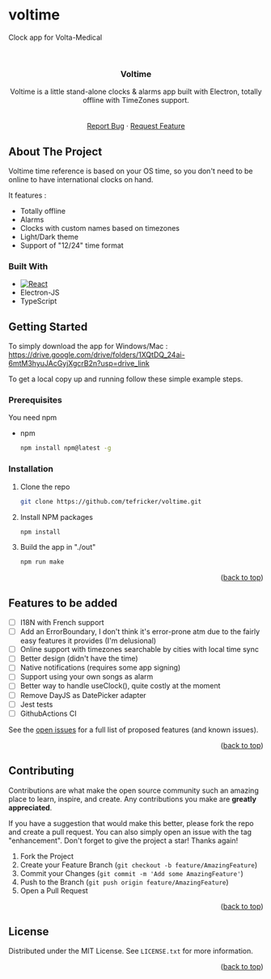 # voltime

Clock app for Volta-Medical

<!-- Improved compatibility of back to top link: See: https://github.com/othneildrew/Best-README-Template/pull/73 -->

<!--
*** Thanks for checking out the Best-README-Template. If you have a suggestion
*** that would make this better, please fork the repo and create a pull request
*** or simply open an issue with the tag "enhancement".
*** Don't forget to give the project a star!
*** Thanks again! Now go create something AMAZING! :D
-->

<!-- PROJECT SHIELDS -->
<!--
*** I'm using markdown "reference style" links for readability.
*** Reference links are enclosed in brackets [ ] instead of parentheses ( ).
*** See the bottom of this document for the declaration of the reference variables
*** for contributors-url, forks-url, etc. This is an optional, concise syntax you may use.
*** https://www.markdownguide.org/basic-syntax/#reference-style-links
-->

<!-- PROJECT LOGO -->
<br />
<div align="center">

<h3 align="center">Voltime</h3>

  <p align="center">
    Voltime is a little stand-alone clocks & alarms app built with Electron, totally offline with TimeZones support.
    <br />
    <br />
    <br />
    <a href="https://github.com/tefricker/voltime/issues">Report Bug</a>
    ·
    <a href="https://github.com/tefricker/voltime/issues">Request Feature</a>
  </p>
</div>

<!-- ABOUT THE PROJECT -->

## About The Project

Voltime time reference is based on your OS time, so you don't need to be online to have international clocks on hand.

It features :

<ul><li>Totally offline</li><li>Alarms</li><li>Clocks with custom names based on timezones</li><li>Light/Dark theme</li><li>Support of "12/24" time format</li></ul>

### Built With

- [![React][React.js]][React-url]
- Electron-JS
- TypeScript

<!-- GETTING STARTED -->

## Getting Started

To simply download the app for Windows/Mac : https://drive.google.com/drive/folders/1XQtDQ_24ai-6mtM3hyuJAcGyjXgcrB2n?usp=drive_link

To get a local copy up and running follow these simple example steps.

### Prerequisites

You need npm

- npm
  ```sh
  npm install npm@latest -g
  ```

### Installation

1. Clone the repo
   ```sh
   git clone https://github.com/tefricker/voltime.git
   ```
2. Install NPM packages
   ```sh
   npm install
   ```
3. Build the app in "./out"
   ```sh
   npm run make
   ```

<p align="right">(<a href="#readme-top">back to top</a>)</p>

<!-- ROADMAP -->

## Features to be added

- [ ] I18N with French support
- [ ] Add an ErrorBoundary, I don't think it's error-prone atm due to the fairly easy features it provides (I'm delusional)
- [ ] Online support with timezones searchable by cities with local time sync
- [ ] Better design (didn't have the time)
- [ ] Native notifications (requires some app signing)
- [ ] Support using your own songs as alarm
- [ ] Better way to handle useClock(), quite costly at the moment
- [ ] Remove DayJS as DatePicker adapter
- [ ] Jest tests
- [ ] GithubActions CI

See the [open issues](https://github.com/tefricker/voltime/issues) for a full list of proposed features (and known issues).

<p align="right">(<a href="#readme-top">back to top</a>)</p>

<!-- CONTRIBUTING -->

## Contributing

Contributions are what make the open source community such an amazing place to learn, inspire, and create. Any contributions you make are **greatly appreciated**.

If you have a suggestion that would make this better, please fork the repo and create a pull request. You can also simply open an issue with the tag "enhancement".
Don't forget to give the project a star! Thanks again!

1. Fork the Project
2. Create your Feature Branch (`git checkout -b feature/AmazingFeature`)
3. Commit your Changes (`git commit -m 'Add some AmazingFeature'`)
4. Push to the Branch (`git push origin feature/AmazingFeature`)
5. Open a Pull Request

<p align="right">(<a href="#readme-top">back to top</a>)</p>

<!-- LICENSE -->

## License

Distributed under the MIT License. See `LICENSE.txt` for more information.

<p align="right">(<a href="#readme-top">back to top</a>)</p>

<!-- MARKDOWN LINKS & IMAGES -->
<!-- https://www.markdownguide.org/basic-syntax/#reference-style-links -->

[contributors-shield]: https://img.shields.io/github/contributors/tefricker/voltime.svg?style=for-the-badge
[contributors-url]: https://github.com/tefricker/voltime/graphs/contributors
[forks-shield]: https://img.shields.io/github/forks/tefricker/voltime.svg?style=for-the-badge
[forks-url]: https://github.com/tefricker/voltime/network/members
[stars-shield]: https://img.shields.io/github/stars/tefricker/voltime.svg?style=for-the-badge
[stars-url]: https://github.com/tefricker/voltime/stargazers
[issues-shield]: https://img.shields.io/github/issues/tefricker/voltime.svg?style=for-the-badge
[issues-url]: https://github.com/tefricker/voltime/issues
[license-shield]: https://img.shields.io/github/license/tefricker/voltime.svg?style=for-the-badge
[license-url]: https://github.com/tefricker/voltime/blob/master/LICENSE.txt
[linkedin-shield]: https://img.shields.io/badge/-LinkedIn-black.svg?style=for-the-badge&logo=linkedin&colorB=555
[linkedin-url]: https://linkedin.com/in/linkedin_username
[product-screenshot]: images/screenshot.png
[Next.js]: https://img.shields.io/badge/next.js-000000?style=for-the-badge&logo=nextdotjs&logoColor=white
[Next-url]: https://nextjs.org/
[React.js]: https://img.shields.io/badge/React-20232A?style=for-the-badge&logo=react&logoColor=61DAFB
[React-url]: https://reactjs.org/
[Vue.js]: https://img.shields.io/badge/Vue.js-35495E?style=for-the-badge&logo=vuedotjs&logoColor=4FC08D
[Vue-url]: https://vuejs.org/
[Angular.io]: https://img.shields.io/badge/Angular-DD0031?style=for-the-badge&logo=angular&logoColor=white
[Angular-url]: https://angular.io/
[Svelte.dev]: https://img.shields.io/badge/Svelte-4A4A55?style=for-the-badge&logo=svelte&logoColor=FF3E00
[Svelte-url]: https://svelte.dev/
[Laravel.com]: https://img.shields.io/badge/Laravel-FF2D20?style=for-the-badge&logo=laravel&logoColor=white
[Laravel-url]: https://laravel.com
[Bootstrap.com]: https://img.shields.io/badge/Bootstrap-563D7C?style=for-the-badge&logo=bootstrap&logoColor=white
[Bootstrap-url]: https://getbootstrap.com
[JQuery.com]: https://img.shields.io/badge/jQuery-0769AD?style=for-the-badge&logo=jquery&logoColor=white
[JQuery-url]: https://jquery.com
